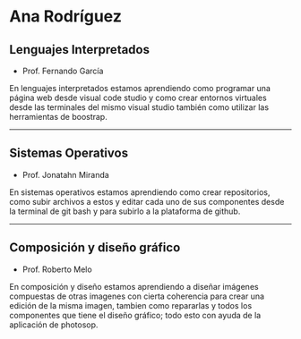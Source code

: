 # Ana Rodríguez

## Lenguajes Interpretados
- Prof. Fernando García 

En lenguajes interpretados estamos aprendiendo como programar una página web desde visual code studio y como crear entornos virtuales desde las terminales del mismo visual studio también como utilizar las herramientas de boostrap.

-------
## Sistemas Operativos
- Prof. Jonatahn Miranda

En sistemas operativos estamos aprendiendo como crear repositorios, como subir archivos a estos y editar cada uno de sus componentes desde la terminal de git bash y para subirlo a la plataforma de github.

-------
## Composición y diseño gráfico

- Prof. Roberto Melo

En composición y diseño estamos aprendiendo a diseñar imágenes compuestas de otras imagenes con cierta coherencia para crear una edición de la misma imagen, tambien como repararlas y todos los componentes que tiene el diseño gráfico; todo esto con ayuda de la aplicación de photosop.